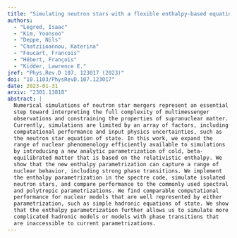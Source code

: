 ```yaml
---
title: "Simulating neutron stars with a flexible enthalpy-based equation of state parametrization in spectre"
authors:
  - "Legred, Isaac"
  - "Kim, Yoonsoo"
  - "Deppe, Nils"
  - "Chatziioannou, Katerina"
  - "Foucart, Francois"
  - "Hébert, François"
  - "Kidder, Lawrence E."
jref: "Phys.Rev.D 107, 123017 (2023)"
doi: "10.1103/PhysRevD.107.123017"
date: 2023-01-31
arxiv: "2301.13818"
abstract: |
  Numerical simulations of neutron star mergers represent an essential
  step toward interpreting the full complexity of multimessenger
  observations and constraining the properties of supranuclear matter.
  Currently, simulations are limited by an array of factors, including
  computational performance and input physics uncertainties, such as
  the neutron star equation of state. In this work, we expand the
  range of nuclear phenomenology efficiently available to simulations
  by introducing a new analytic parametrization of cold, beta-
  equilibrated matter that is based on the relativistic enthalpy. We
  show that the new enthalpy parametrization can capture a range of
  nuclear behavior, including strong phase transitions. We implement
  the enthalpy parametrization in the spectre code, simulate isolated
  neutron stars, and compare performance to the commonly used spectral
  and polytropic parametrizations. We find comparable computational
  performance for nuclear models that are well represented by either
  parametrization, such as simple hadronic equations of state. We show
  that the enthalpy parametrization further allows us to simulate more
  complicated hadronic models or models with phase transitions that
  are inaccessible to current parametrizations.
---
```


